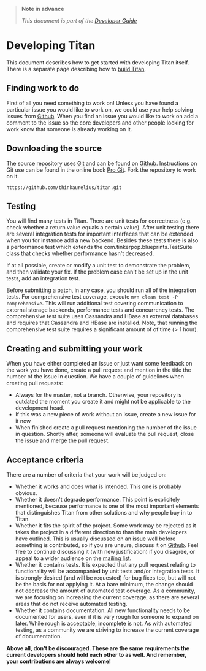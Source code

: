 > **Note in advance**
> 
> *This document is part of the [Developer Guide](DeveloperGuide.md)*

# Developing Titan

This document describes how to get started with developing Titan itself. There is a separate page describing how to [build Titan](BuildingTitan.md).

## Finding work to do

First of all you need something to work on! Unless you have found a particular issue you would like to work on, we could use your help solving issues from [Github](https://github.com/thinkaurelius/titan/issues). When you find an issue you would like to work on add a comment to the issue so the core developers and other people looking for work know that someone is already working on it.

## Downloading the source

The source repository uses [Git](http://git-scm.com/) and can be found on [Github](https://github.com/thinkaurelius/titan). Instructions on Git use can be found in the online book [Pro Git](http://git-scm.com/book/). Fork the repository to work on it. 

`https://github.com/thinkaurelius/titan.git`

## Testing

You will find many tests in Titan. There are unit tests for correctness (e.g. check whether a return value equals a certain value). After unit testing there are several integration tests for important interfaces that can be extended when you for instance add a new backend. Besides these tests there is also a performance test which extends the com.tinkerpop.blueprints.TestSuite class that checks whether performance hasn't decreased.  

If at all possible, create or modify a unit test to demonstrate the problem, and then validate your fix. If the problem case can't be set up in the unit tests, add an integration test.

Before submitting a patch, in any case, you should run all of the integration tests. For comprehensive test coverage, execute `mvn clean test -P comprehensive`. This will run additional test covering communication to external storage backends, performance tests and concurrency tests. The comprehensive test suite uses Cassandra and HBase as external databases and requires that Cassandra and HBase are installed. Note, that running the comprehensive test suite requires a significant amount of of time (> 1 hour).

## Creating and submitting your work

When you have either completed an issue or just want some feedback on the work you have done, create a pull request and mention in the title the number of the issue in question. We have a couple of guidelines when creating pull requests:

* Always for the master, not a branch. Otherwise, your repository is outdated the moment you create it and might not be applicable to the development head.
* If this was a new piece of work without an issue, create a new issue for it now
* When finished create a pull request mentioning the number of the issue in question. Shortly after, someone will evaluate the pull request, close the issue and merge the pull request.

## Acceptance criteria

There are a number of criteria that your work will be judged on:

* Whether it works and does what is intended. This one is probably obvious.
* Whether it doesn't degrade performance. This point is explicitely mentioned, because performance is one of the most important elements that distinguishes Titan from other solutions and why people buy in to Titan.
* Whether it fits the spirit of the project. Some work may be rejected as it takes the project in a different direction to than the main developers have outlined. This is usually discussed on an issue well before something is contributed, so if you are unsure, discuss it on [Github](https://github.com/thinkaurelius/titan/issues). Feel free to continue discussing it (with new justification) if you disagree, or appeal to a wider audience on the [mailing list](https://groups.google.com/forum/#!forum/aureliusgraphs).
* Whether it contains tests. It is expected that any pull request relating to functionality will be accompanied by unit tests and/or integration tests. It is strongly desired (and will be requested) for bug fixes too, but will not be the basis for not applying it. At a bare minimum, the change should not decrease the amount of automated test coverage. As a community, we are focusing on increasing the current coverage, as there are several areas that do not receive automated testing.
* Whether it contains documentation. All new functionality needs to be documented for users, even if it is very rough for someone to expand on later. While rough is acceptable, incomplete is not. As with automated testing, as a community we are striving to increase the current coverage of documentation.

**Above all, don't be discouraged. These are the same requirements the current developers should hold each other to as well. And remember, your contributions are always welcome!**

